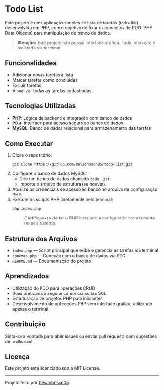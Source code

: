 # Todo List

Este projeto é uma aplicação simples de lista de tarefas (todo-list) desenvolvida em PHP, com o objetivo de fixar os conceitos de PDO (PHP Data Objects) para manipulação de banco de dados.

> **Atenção:** Este projeto não possui interface gráfica. Toda interação é realizada via terminal.

## Funcionalidades

- Adicionar novas tarefas à lista
- Marcar tarefas como concluídas
- Excluir tarefas
- Visualizar todas as tarefas cadastradas

## Tecnologias Utilizadas

- **PHP**: Lógica de backend e integração com banco de dados
- **PDO**: Interface para acesso seguro ao banco de dados
- **MySQL**: Banco de dados relacional para armazenamento das tarefas

## Como Executar

1. Clone o repositório:
   ```bash
   git clone https://github.com/DevJohnson05/todo-list.git
   ```
2. Configure o banco de dados MySQL:
   - Crie um banco de dados chamado `todo_list`.
   - Importe o arquivo de estrutura (se houver).
3. Atualize as credenciais de acesso ao banco no arquivo de configuração PHP.
4. Execute os scripts PHP diretamente pelo terminal:
   ```bash
   php index.php
   ```
   > Certifique-se de ter o PHP instalado e configurado corretamente no seu sistema.

## Estrutura dos Arquivos

- `index.php` — Script principal que exibe e gerencia as tarefas via terminal
- `conexao.php` — Conexão com o banco de dados via PDO
- `README.md` — Documentação do projeto

## Aprendizados

- Utilização do PDO para operações CRUD
- Boas práticas de segurança em consultas SQL
- Estruturação de projetos PHP para iniciantes
- Desenvolvimento de aplicações PHP sem interface gráfica, utilizando apenas o terminal

## Contribuição

Sinta-se à vontade para abrir issues ou enviar pull requests com sugestões de melhorias!

## Licença

Este projeto está licenciado sob a MIT License.

---

Projeto feito por [DevJohnson05](https://github.com/DevJohnson05).
